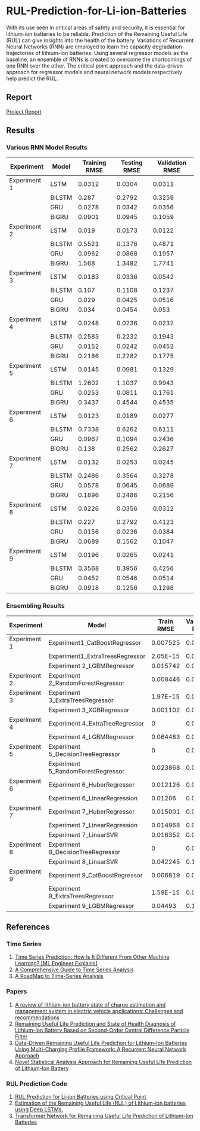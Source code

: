 # RUL-Prediction-for-Li-ion-Batteries
With its use seen in critical areas of safety and security, it is essential for lithium-ion batteries to be reliable. Prediction of the Remaining Useful Life (RUL) can give insights into the health of the battery. Variations of Recurrent Neural Networks (RNN) are employed to learn the capacity degradation trajectories of lithium-ion batteries. Using several regressor models as the baseline, an ensemble of RNNs is created to overcome the shortcomings of one RNN over the other. The critical point approach and the data-driven approach for regressor models and neural network models respectively help predict the RUL. 


## Report 
[Project Report](https://github.com/utsavk28/RUL-Prediction-for-Li-ion-Batteries/blob/main/Project_Report.pdf)

## Results 

### Various RNN Model Results 

<table class="tableizer-table">
<thead><tr class="tableizer-firstrow"><th>Experiment</th><th>Model</th><th>Training RMSE</th><th>Testing RMSE</th><th>Validation RMSE</th></tr></thead><tbody>
 <tr><td>Experiment 1</td><td>LSTM</td><td>0.0312</td><td>0.0304</td><td>0.0311</td></tr>
 <tr><td>&nbsp;</td><td>BiLSTM</td><td>0.287</td><td>0.2792</td><td>0.3259</td></tr>
 <tr><td>&nbsp;</td><td>GRU</td><td>0.0278</td><td>0.0342</td><td>0.0356</td></tr>
 <tr><td>&nbsp;</td><td>BiGRU</td><td>0.0901</td><td>0.0945</td><td>0.1059</td></tr>
 <tr><td>Experiment 2</td><td>LSTM</td><td>0.019</td><td>0.0173</td><td>0.0122</td></tr>
 <tr><td>&nbsp;</td><td>BiLSTM</td><td>0.5521</td><td>0.1376</td><td>0.4871</td></tr>
 <tr><td>&nbsp;</td><td>GRU</td><td>0.0962</td><td>0.0868</td><td>0.1957</td></tr>
 <tr><td>&nbsp;</td><td>BiGRU</td><td>1.568</td><td>1.3482</td><td>1.7741</td></tr>
 <tr><td>Experiment 3</td><td>LSTM</td><td>0.0183</td><td>0.0336</td><td>0.0542</td></tr>
 <tr><td>&nbsp;</td><td>BiLSTM</td><td>0.107</td><td>0.1108</td><td>0.1237</td></tr>
 <tr><td>&nbsp;</td><td>GRU</td><td>0.029</td><td>0.0425</td><td>0.0516</td></tr>
 <tr><td>&nbsp;</td><td>BiGRU</td><td>0.034</td><td>0.0454</td><td>0.053</td></tr>
 <tr><td>Experiment 4</td><td>LSTM</td><td>0.0248</td><td>0.0236</td><td>0.0232</td></tr>
 <tr><td>&nbsp;</td><td>BiLSTM</td><td>0.2583</td><td>0.2232</td><td>0.1943</td></tr>
 <tr><td>&nbsp;</td><td>GRU</td><td>0.0152</td><td>0.0242</td><td>0.0452</td></tr>
 <tr><td>&nbsp;</td><td>BiGRU</td><td>0.2186</td><td>0.2282</td><td>0.1775</td></tr>
 <tr><td>Experiment 5</td><td>LSTM</td><td>0.0145</td><td>0.0981</td><td>0.1329</td></tr>
 <tr><td>&nbsp;</td><td>BiLSTM</td><td>1.2602</td><td>1.1037</td><td>0.9943</td></tr>
 <tr><td>&nbsp;</td><td>GRU</td><td>0.0253</td><td>0.0811</td><td>0.1761</td></tr>
 <tr><td>&nbsp;</td><td>BiGRU</td><td>0.3437</td><td>0.4544</td><td>0.4535</td></tr>
 <tr><td>Experiment 6</td><td>LSTM</td><td>0.0123</td><td>0.0189</td><td>0.0277</td></tr>
 <tr><td>&nbsp;</td><td>BiLSTM</td><td>0.7338</td><td>0.6262</td><td>0.6111</td></tr>
 <tr><td>&nbsp;</td><td>GRU</td><td>0.0967</td><td>0.1094</td><td>0.2436</td></tr>
 <tr><td>&nbsp;</td><td>BiGRU</td><td>0.138</td><td>0.2562</td><td>0.2627</td></tr>
 <tr><td>Experiment 7</td><td>LSTM</td><td>0.0132</td><td>0.0253</td><td>0.0245</td></tr>
 <tr><td>&nbsp;</td><td>BiLSTM</td><td>0.2486</td><td>0.3564</td><td>0.3278</td></tr>
 <tr><td>&nbsp;</td><td>GRU</td><td>0.0578</td><td>0.0645</td><td>0.0689</td></tr>
 <tr><td>&nbsp;</td><td>BiGRU</td><td>0.1896</td><td>0.2486</td><td>0.2156</td></tr>
 <tr><td>Experiment 8</td><td>LSTM</td><td>0.0226</td><td>0.0356</td><td>0.0312</td></tr>
 <tr><td>&nbsp;</td><td>BiLSTM</td><td>0.227</td><td>0.2792</td><td>0.4123</td></tr>
 <tr><td>&nbsp;</td><td>GRU</td><td>0.0156</td><td>0.0236</td><td>0.0384</td></tr>
 <tr><td>&nbsp;</td><td>BiGRU</td><td>0.0689</td><td>0.1562</td><td>0.1047</td></tr>
 <tr><td>Experiment 9</td><td>LSTM</td><td>0.0196</td><td>0.0265</td><td>0.0241</td></tr>
 <tr><td>&nbsp;</td><td>BiLSTM</td><td>0.3568</td><td>0.3956</td><td>0.4256</td></tr>
 <tr><td>&nbsp;</td><td>GRU</td><td>0.0452</td><td>0.0546</td><td>0.0514</td></tr>
 <tr><td>&nbsp;</td><td>BiGRU</td><td>0.0918</td><td>0.1256</td><td>0.1298</td></tr>
</tbody></table>

### Ensembling Results 

<table class="tableizer-table">
<thead><tr class="tableizer-firstrow"><th>Experiment</th><th>Model</th><th>Train RMSE</th><th>Validation RMSE</th><th>Test RMSE</th></tr></thead><tbody>
 <tr><td>Experiment 1</td><td>Experiment1_CatBoostRegressor</td><td>0.007525</td><td>0.027265</td><td>0.020191</td></tr>
 <tr><td>&nbsp;</td><td>Experiment1_ExtraTreesRegressor</td><td>2.05E-15</td><td>0.032114</td><td>0.019708</td></tr>
 <tr><td>&nbsp;</td><td>Experiment 2_LGBMRegressor</td><td>0.015742</td><td>0.01869</td><td>0.121217</td></tr>
 <tr><td>Experiment 2</td><td>Experiment 2_RandomForestRegressor</td><td>0.008446</td><td>0.016777</td><td>0.118291</td></tr>
 <tr><td>Experiment 3</td><td>Experiment 3_ExtraTreesRegressor</td><td>1.97E-15</td><td>0.027225</td><td>0.050309</td></tr>
 <tr><td>&nbsp;</td><td>Experiment 3_XGBRegressor</td><td>0.001102</td><td>0.032008</td><td>0.052786</td></tr>
 <tr><td>Experiment 4</td><td>Experiment 4_ExtraTreeRegressor</td><td>0</td><td>0.038955</td><td>0.096077</td></tr>
 <tr><td>&nbsp;</td><td>Experiment 4_LGBMRegressor</td><td>0.064483</td><td>0.076645</td><td>0.094264</td></tr>
 <tr><td>Experiment 5</td><td>Experiment 5_DecisionTreeRegressor</td><td>0</td><td>0.036995</td><td>0.027503</td></tr>
 <tr><td>&nbsp;</td><td>Experiment 5_RandomForestRegressor</td><td>0.023868</td><td>0.033271</td><td>0.033192</td></tr>
 <tr><td>Experiment 6</td><td>Experiment 6_HuberRegressor</td><td>0.012126</td><td>0.018583</td><td>0.020066</td></tr>
 <tr><td>&nbsp;</td><td>Experiment 6_LinearRegression</td><td>0.01206</td><td>0.018489</td><td>0.019934</td></tr>
 <tr><td>Experiment 7</td><td>Experiment 7_HuberRegressor</td><td>0.015001</td><td>0.026221</td><td>0.013487</td></tr>
 <tr><td>&nbsp;</td><td>Experiment 7_LinearRegression</td><td>0.014968</td><td>0.026394</td><td>0.013531</td></tr>
 <tr><td>&nbsp;</td><td>Experiment 7_LinearSVR</td><td>0.016352</td><td>0.029895</td><td>0.01475</td></tr>
 <tr><td>Experiment 8</td><td>Experiment 8_DecisionTreeRegressor</td><td>0</td><td>0.075652</td><td>0.339136</td></tr>
 <tr><td>&nbsp;</td><td>Experiment 8_LinearSVR</td><td>0.042245</td><td>0.108166</td><td>0.342323</td></tr>
 <tr><td>Experiment 9</td><td>Experiment 9_CatBoostRegressor</td><td>0.006819</td><td>0.043317</td><td>0.031779</td></tr>
 <tr><td>&nbsp;</td><td>Experiment 9_ExtraTreesRegressor</td><td>1.59E-15</td><td>0.039875</td><td>0.031513</td></tr>
 <tr><td>&nbsp;</td><td>Experiment 9_LGBMRegressor</td><td>0.04493</td><td>0.124974</td><td>0.031858</td></tr>
</tbody></table>


## References 
### Time Series 
1. [Time Series Prediction: How Is It Different From Other Machine Learning? [ML Engineer Explains] ](https://neptune.ai/blog/time-series-prediction-vs-machine-learning)
2. [A Comprehensive Guide to Time Series Analysis](https://www.analyticsvidhya.com/blog/2021/10/a-comprehensive-guide-to-time-series-analysis/)
3. [A RoadMap to Time-Series Analysis](https://medium.com/featurepreneur/a-roadmap-for-time-series-analysis-3faf49b2126)

### Papers 
1. [A review of lithium-ion battery state of charge estimation and management system in electric vehicle applications: Challenges and recommendations](https://www.sciencedirect.com/science/article/abs/pii/S1364032117306275)
2. [Remaining Useful Life Prediction and State of Health Diagnosis of Lithium-Ion Battery Based on Second-Order Central Difference Particle Filter](https://ieeexplore.ieee.org/document/9000971)
3. [Data-Driven Remaining Useful Life Prediction for Lithium-Ion Batteries Using Multi-Charging Profile Framework: A Recurrent Neural Network Approach](https://www.mdpi.com/2071-1050/13/23/13333)
4. [Novel Statistical Analysis Approach for Remaining Useful Life Prediction of Lithium-Ion Battery](https://ieeexplore.ieee.org/document/9579982)


### RUL Prediction Code 
1. [RUL Prediction for Li-ion Batteries using Critical Point](https://github.com/yash0530/RUL-Prediction-for-Li-ion-Batteries)
2. [Estimation of the Remaining Useful Life (RUL) of Lithium-ion batteries using Deep LSTMs.](https://github.com/MichaelBosello/battery-rul-estimation)
3. [Transformer Network for Remaining Useful Life Prediction of Lithium-Ion Batteries](https://github.com/XiuzeZhou/RUL)
